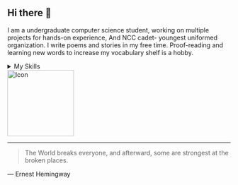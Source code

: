 ## Hi there 👋
I am a undergraduate computer science student, working on multiple projects for hands-on experience,
And NCC cadet- youngest uniformed organization.
I write poems and stories in my free time.
Proof-reading and learning new words to increase my vocabulary shelf is a hobby.

<details>
<summary>My Skills</summary>

| Rank | Skills                          |
|-----:|-------------------------------- |
|     1|      Excel                      |
|     2|      Project Management         |
|     3|      MongDB                     |
|     4|      Express.js                 |
|     5|      Backend Web development    |
|     6|      Communication Skills       |
</details>
<picture>
  <source media="(prefers-color-scheme: dark)" srcset="https://i.pinimg.com/1200x/af/34/0f/af340f682940be93a688853d8d9b927f.jpg" width="150" >
  <source media="(prefers-color-scheme: light)" srcset="https://i.pinimg.com/736x/02/90/dd/0290dd1bc62330d21a37170495344b80.jpg">
  <img alt="Icon" src="https://i.pinimg.com/1200x/af/34/0f/af340f682940be93a688853d8d9b927f.jpg" width="150">
</picture>


---
> The World breaks everyone, and afterward, some are strongest at the broken places.

— Ernest Hemingway

